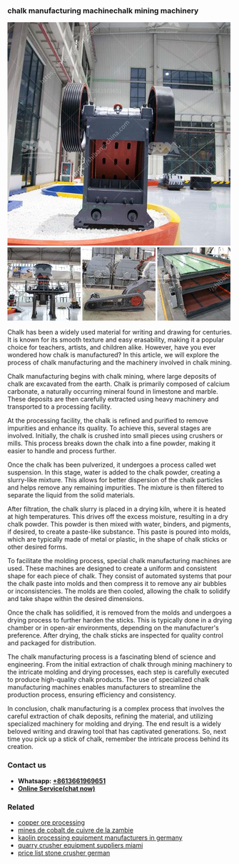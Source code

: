 <h3>chalk manufacturing machinechalk mining machinery</h3><img src='1708589267.jpg' alt=''><p>Chalk has been a widely used material for writing and drawing for centuries. It is known for its smooth texture and easy erasability, making it a popular choice for teachers, artists, and children alike. However, have you ever wondered how chalk is manufactured? In this article, we will explore the process of chalk manufacturing and the machinery involved in chalk mining.</p><p>Chalk manufacturing begins with chalk mining, where large deposits of chalk are excavated from the earth. Chalk is primarily composed of calcium carbonate, a naturally occurring mineral found in limestone and marble. These deposits are then carefully extracted using heavy machinery and transported to a processing facility.</p><p>At the processing facility, the chalk is refined and purified to remove impurities and enhance its quality. To achieve this, several stages are involved. Initially, the chalk is crushed into small pieces using crushers or mills. This process breaks down the chalk into a fine powder, making it easier to handle and process further.</p><p>Once the chalk has been pulverized, it undergoes a process called wet suspension. In this stage, water is added to the chalk powder, creating a slurry-like mixture. This allows for better dispersion of the chalk particles and helps remove any remaining impurities. The mixture is then filtered to separate the liquid from the solid materials.</p><p>After filtration, the chalk slurry is placed in a drying kiln, where it is heated at high temperatures. This drives off the excess moisture, resulting in a dry chalk powder. This powder is then mixed with water, binders, and pigments, if desired, to create a paste-like substance. This paste is poured into molds, which are typically made of metal or plastic, in the shape of chalk sticks or other desired forms.</p><p>To facilitate the molding process, special chalk manufacturing machines are used. These machines are designed to create a uniform and consistent shape for each piece of chalk. They consist of automated systems that pour the chalk paste into molds and then compress it to remove any air bubbles or inconsistencies. The molds are then cooled, allowing the chalk to solidify and take shape within the desired dimensions.</p><p>Once the chalk has solidified, it is removed from the molds and undergoes a drying process to further harden the sticks. This is typically done in a drying chamber or in open-air environments, depending on the manufacturer's preference. After drying, the chalk sticks are inspected for quality control and packaged for distribution.</p><p>The chalk manufacturing process is a fascinating blend of science and engineering. From the initial extraction of chalk through mining machinery to the intricate molding and drying processes, each step is carefully executed to produce high-quality chalk products. The use of specialized chalk manufacturing machines enables manufacturers to streamline the production process, ensuring efficiency and consistency.</p><p>In conclusion, chalk manufacturing is a complex process that involves the careful extraction of chalk deposits, refining the material, and utilizing specialized machinery for molding and drying. The end result is a widely beloved writing and drawing tool that has captivated generations. So, next time you pick up a stick of chalk, remember the intricate process behind its creation.</p><h3>Contact us</h3><ul><li><strong>Whatsapp:&nbsp;<a href="https://wa.me/8613661969651">+8613661969651</a></strong></li><li><a href="https://swt.shibang-china.com/?git&amp;zhl&amp;chalk manufacturing machinechalk mining machinery"><strong>Online Service(chat now)</strong></a></li></ul><h3>Related</h3><ul><li><a href='copper ore processing.md'>copper ore processing</a></li><li><a href='mines de cobalt de cuivre de la zambie.md'>mines de cobalt de cuivre de la zambie</a></li><li><a href='kaolin processing equipment manufacturers in germany.md'>kaolin processing equipment manufacturers in germany</a></li><li><a href='quarry crusher equipment suppliers miami.md'>quarry crusher equipment suppliers miami</a></li><li><a href='price list stone crusher german.md'>price list stone crusher german</a></li></ul>